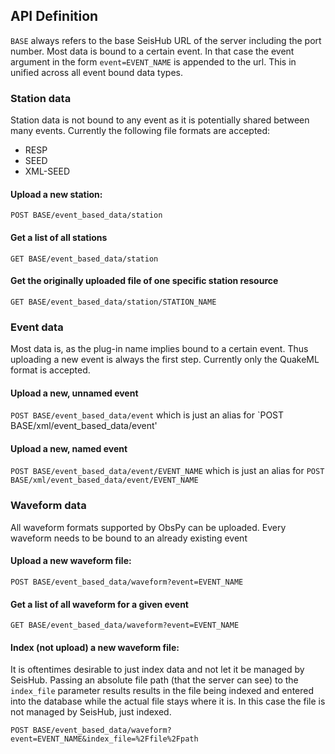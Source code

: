 ## API Definition

`BASE` always refers to the base SeisHub URL of the server including the port
number. Most data is bound to a certain event. In that case the event argument
in the form `event=EVENT_NAME` is appended to the url. This in unified across
all event bound data types.

### Station data

Station data is not bound to any event as it is potentially shared between many
events. Currently the following file formats are accepted:

* RESP
* SEED
* XML-SEED


#### Upload a new station:
`POST BASE/event_based_data/station`

#### Get a list of all stations
`GET BASE/event_based_data/station`

#### Get the originally uploaded file of one specific station resource
`GET BASE/event_based_data/station/STATION_NAME`


### Event data

Most data is, as the plug-in name implies bound to a certain event. Thus
uploading a new event is always the first step. Currently only the QuakeML
format is accepted.

#### Upload a new, unnamed event
`POST BASE/event_based_data/event`
    which is just an alias for
`POST BASE/xml/event_based_data/event'

#### Upload a new, named event
`POST BASE/event_based_data/event/EVENT_NAME`
    which is just an alias for
`POST BASE/xml/event_based_data/event/EVENT_NAME`


### Waveform data

All waveform formats supported by ObsPy can be uploaded. Every waveform needs
to be bound to an already existing event

#### Upload a new waveform file:
`POST BASE/event_based_data/waveform?event=EVENT_NAME`

#### Get a list of all waveform for a given event
`GET BASE/event_based_data/waveform?event=EVENT_NAME`

#### Index (not upload) a new waveform file:

It is oftentimes desirable to just index data and not let it be managed by
SeisHub. Passing an absolute file path (that the server can see) to the
`index_file` parameter results results in the file being indexed and entered
into the database while the actual file stays where it is. In this case the
file is not managed by SeisHub, just indexed.

`POST BASE/event_based_data/waveform?event=EVENT_NAME&index_file=%2Ffile%2Fpath`
